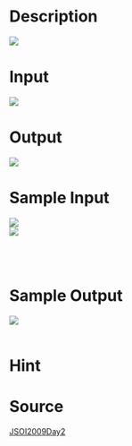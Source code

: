 
# Description

<div class="content"><img border="0" src="/source/bzoj/1561/img/aHR0cHM6Ly9seWRzeS5jb20vSnVkZ2VPbmxpbmUvaW1hZ2VzLzE1NjFfMS5qcGc=.jpg"/>

</div>

# Input

<div class="content"><img border="0" src="/source/bzoj/1561/img/aHR0cHM6Ly9seWRzeS5jb20vSnVkZ2VPbmxpbmUvaW1hZ2VzLzE1NjFfMi5qcGc=.jpg"/>

</div>

# Output

<div class="content"><img border="0" src="/source/bzoj/1561/img/aHR0cHM6Ly9seWRzeS5jb20vSnVkZ2VPbmxpbmUvaW1hZ2VzLzE1NjFfMy5qcGc=.jpg"/>

</div>

# Sample Input

<div class="content"><span class="sampledata"><img border="0" src="/source/bzoj/1561/img/aHR0cHM6Ly9seWRzeS5jb20vSnVkZ2VPbmxpbmUvaW1hZ2VzLzE1NjFfNC5qcGc=.jpg"/><br/>
<img border="0" src="/source/bzoj/1561/img/aHR0cHM6Ly9seWRzeS5jb20vSnVkZ2VPbmxpbmUvaW1hZ2VzLzE1NjFfNS5qcGc=.jpg"/><br/>
<br/>
<br/>
<br/>
</span></div>

# Sample Output

<div class="content"><span class="sampledata"><img border="0" src="/source/bzoj/1561/img/aHR0cHM6Ly9seWRzeS5jb20vSnVkZ2VPbmxpbmUvaW1hZ2VzLzE1NjFfNi5qcGc=.jpg"/><br/>
<br/>
</span></div>

# Hint

<div class="content"><p></p></div>

# Source

<div class="content"><p><a href="problemset.php?search=JSOI2009Day2">JSOI2009Day2</a></p></div>

